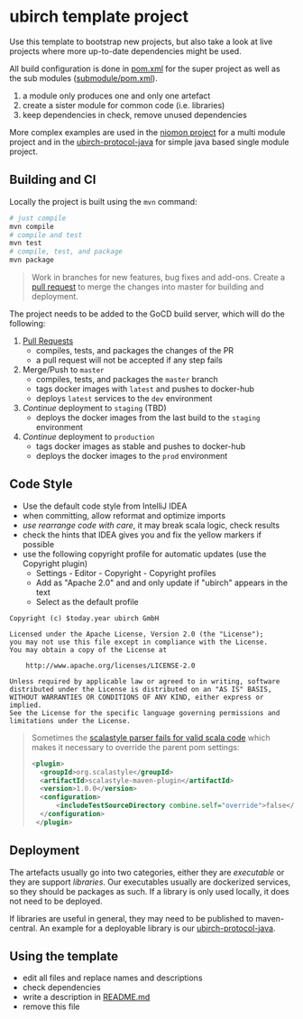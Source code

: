 # ubirch template project

Use this template to bootstrap new projects, but also take a look at live projects
where more up-to-date dependencies might be used.

All build configuration is done in [pom.xml](pom.xml) for the super project
as well as the sub modules ([submodule/pom.xml](submodule/pom.xml)). 

1. a module only produces one and only one artefact
2. create a sister module for common code (i.e. libraries)
3. keep dependencies in check, remove unused dependencies

More complex examples are used in the [niomon project](https://github.com/ubirch/niomon) for
a multi module project and in the [ubirch-protocol-java](https://github.com/ubirch/niomon) for 
simple java based single module project.

## Building and CI

Locally the project is built using the `mvn` command:

```bash
# just compile
mvn compile
# compile and test
mvn test
# compile, test, and package
mvn package
```

> Work in branches for new features, bug fixes and add-ons. Create a [pull request](https://help.github.com/articles/about-pull-requests/)
> to merge the changes into master for building and deployment.

The project needs to be added to the GoCD build server, which will do the following:

1. [Pull Requests](https://help.github.com/articles/about-pull-requests/)
   * compiles, tests, and packages the changes of the PR
   * a pull request will not be accepted if any step fails
2. Merge/Push to `master`
   * compiles, tests, and packages the `master` branch
   * tags docker images with `latest` and pushes to docker-hub
   * deploys `latest` services to the `dev` environment
3. *Continue* deployment to `staging` (TBD)
   * deploys the docker images from the last build to the `staging` environment
4. *Continue* deployment to `production`
   * tags docker images as stable and pushes to docker-hub
   * deploys the docker images to the `prod` environment
  
## Code Style

- Use the default code style from IntelliJ IDEA
- when committing, allow reformat and optimize imports
- *use rearrange code with care*, it may break scala logic, check results
- check the hints that IDEA gives you and fix the yellow markers if possible
- use the following copyright profile for automatic updates (use the Copyright plugin)
    - Settings - Editor - Copyright - Copyright profiles
    - Add as "Apache 2.0" and and only update if "ubirch" appears in the text
    - Select as the default profile
    
```text
Copyright (c) $today.year ubirch GmbH

Licensed under the Apache License, Version 2.0 (the "License");
you may not use this file except in compliance with the License.
You may obtain a copy of the License at

    http://www.apache.org/licenses/LICENSE-2.0

Unless required by applicable law or agreed to in writing, software
distributed under the License is distributed on an "AS IS" BASIS,
WITHOUT WARRANTIES OR CONDITIONS OF ANY KIND, either express or implied.
See the License for the specific language governing permissions and
limitations under the License.
```    

> Sometimes the [scalastyle parser fails for valid scala code](https://github.com/scala-ide/scalariform/issues/217) which makes it
> necessary to override the parent pom settings:
>   ```xml
> <plugin>
>     <groupId>org.scalastyle</groupId>
>     <artifactId>scalastyle-maven-plugin</artifactId>
>     <version>1.0.0</version>
>     <configuration>
>         <includeTestSourceDirectory combine.self="override">false</includeTestSourceDirectory>
>     </configuration>
>    </plugin>
>    ``` 
## Deployment

The artefacts usually go into two categories, either they are _executable_ or they
are support _libraries_. Our executables usually are dockerized services, so they 
should be packages as such. If a library is only used locally, it does not need to be deployed.

If libraries are useful in general, they may need to be published to maven-central.
An example for a deployable library is our [ubirch-protocol-java](https://github.com/ubirch/ubirch-protocol-java).

## Using the template

- edit all files and replace names and descriptions
- check dependencies
- write a description in [README.md](README.md)
- remove this file

